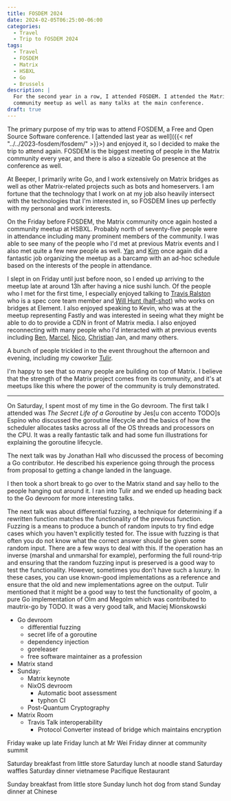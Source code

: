 ```yaml
---
title: FOSDEM 2024
date: 2024-02-05T06:25:00-06:00
categories:
  - Travel
  - Trip to FOSDEM 2024
tags:
  - Travel
  - FOSDEM
  - Matrix
  - HSBXL
  - Go
  - Brussels
description: |
  For the second year in a row, I attended FOSDEM. I attended the Matrix
  community meetup as well as many talks at the main conference.
draft: true
---
```


The primary purpose of my trip was to attend FOSDEM, a Free and Open Source
Software conference. I [attended last year as well]({{< ref
"../../2023-fosdem/fosdem/" >}}>) and enjoyed it, so I decided to make the trip
to attend again. FOSDEM is the biggest meeting of people in the Matrix community
every year, and there is also a sizeable Go presence at the conference as well.

At Beeper, I primarily write Go, and I work extensively on Matrix bridges as
well as other Matrix-related projects such as bots and homeservers. I am fortune
that the technology that I work on at my job also heavily intersect with the
technologies that I'm interested in, so FOSDEM lines up perfectly with my
personal and work interests.

On the Friday before FOSDEM, the Matrix community once again hosted a community
meetup at HSBXL. Probably north of seventy-five people were in attendance
including many prominent members of the community. I was able to see many of the
people who I'd met at previous Matrix events and I also met quite a few new
people as well. [Yan](https://www.linkedin.com/in/yncyrydybyl/) and
[Kim](https://github.com/harharlinks) once again did a fantastic job organizing
the meetup as a barcamp with an ad-hoc schedule based on the interests of the
people in attendance.

I slept in on Friday until just before noon, so I ended up arriving to the
meetup late at around 13h after having a nice sushi lunch. Of the people who I
met for the first time, I especially enjoyed talking to
[Travis Ralston](https://github.com/travisr) who is a spec core team member and
[Will Hunt (half-shot)](https://github.com/half-shot) who works on bridges at
Element. I also enjoyed speaking to Kevin, who was at the meetup representing
Fastly and was interested in seeing what they might be able to do to provide a
CDN in front of Matrix media. I also enjoyed reconnecting with many people who
I'd interacted with at previous events including
[Ben](https://www.linkedin.com/in/benparsons/),
[Marcel](https://github.com/mtrnord), [Nico](https://neko.dev/),
[Christian](https://chrpaul.de/) Jan, and many others.

A bunch of people trickled in to the event throughout the afternoon and evening,
including my coworker [Tulir](TODO).

I'm happy to see that so many people are building on top of Matrix. I believe
that the strength of the Matrix project comes from its community, and it's at
meetups like this where the power of the community is truly demonstrated.

---

On Saturday, I spent most of my time in the Go devroom. The first talk I
attended was _The Secret Life of a Goroutine_ by Jes[u con accento TODO]s Espino
who discussed the goroutine lifecycle and the basics of how the scheduler
allocates tasks across all of the OS threads and processors on the CPU. It was a
really fantastic talk and had some fun illustrations for explaining the
goroutine lifecycle.

The next talk was by Jonathan Hall who discussed the process of becoming a Go
contributor. He described his experience going through the process from proposal
to getting a change landed in the language.

I then took a short break to go over to the Matrix stand and say hello to the
people hanging out around it. I ran into Tulir and we ended up heading back to
the Go devroom for more interesting talks.

The next talk was about differential fuzzing, a technique for determining if a
rewritten function matches the functionality of the previous function. Fuzzing
is a means to produce a bunch of random inputs to try find edge cases which you
haven't explicitly tested for. The issue with fuzzing is that often you do not
know what the correct answer should be given some random input. There are a few
ways to deal with this. If the operation has an inverse (marshal and unmarshal
for example), performing the full round-trip and ensuring that the random
fuzzing input is preserved is a good way to test the functionality. However,
sometimes you don't have such a luxury. In these cases, you can use known-good
implementations as a reference and ensure that the old and new implementations
agree on the output. Tulir mentioned that it might be a good way to test the
functionality of goolm, a pure Go implementation of Olm and Megolm which was
contributed to mautrix-go by TODO.
It was a very good talk, and Maciej Mionskowski

- Go devroom
  - differential fuzzing
  - secret life of a goroutine
  - dependency injection
  - goreleaser
  - free software maintainer as a profession
- Matrix stand
- Sunday:
  - Matrix keynote
  - NixOS devroom
    - Automatic boot assessment
    - typhon CI
  - Post-Quantum Cryptography
- Matrix Room
  - Travis Talk interoperability
    - Protocol Converter instead of bridge which maintains encryption

Friday wake up late Friday lunch at Mr Wei Friday dinner at community summit

Saturday breakfast from little store Saturday lunch at noodle stand Saturday
waffles Saturday dinner vietnamese Pacifique Restaurant

Sunday breakfast from little store Sunday lunch hot dog from stand Sunday dinner
at Chinese
